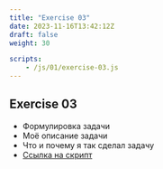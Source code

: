 ```yaml
---
title: "Exercise 03"
date: 2023-11-16T13:42:12Z
draft: false
weight: 30

scripts:
    - /js/01/exercise-03.js
---
```



## Exercise 03

* Формулировка задачи
* Моё описание задачи
* Что и почему я так сделал задачу
* [Ссылка на скрипт](/js/01/exercise-03.js)
